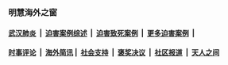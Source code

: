 
### 明慧海外之窗

####  [武汉肺炎](indexes/365.md?t=05220901) &nbsp;|&nbsp;  [迫害案例综述](indexes/328.md?t=05220901) &nbsp;|&nbsp; [迫害致死案例](indexes/277.md?t=05220901)  &nbsp;|&nbsp; [更多迫害案例](indexes/81.md?t=05220901)  &nbsp;|&nbsp; 
####  [时事评论](indexes/19.md?t=05220901) &nbsp;|&nbsp; [海外简讯](indexes/245.md?t=05220901)&nbsp;|&nbsp;  [社会支持](indexes/140.md?t=05220901) &nbsp;|&nbsp; [褒奖决议](indexes/282.md?t=05220901) &nbsp;|&nbsp; [社区报道](indexes/91.md?t=05220901)  &nbsp;|&nbsp; [天人之间](indexes/78.md?t=05220901) 

